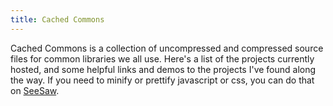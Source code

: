 ```yaml
---
title: Cached Commons
---
```


Cached Commons is a collection of uncompressed and compressed source files for common libraries we all use.  Here's a list of the projects currently hosted, and some helpful links and demos to the projects I've found along the way.  If you need to minify or prettify javascript or css, you can do that on [SeeSaw](http://seesaw.heroku.com).

